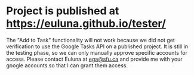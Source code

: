 # Project is published at https://euluna.github.io/tester/

The "Add to Task" functionality will not work because we did not get verification to use the Google Tasks API on a published project. It is still in the testing phase, so we can only manually approve specific accounts for access. Please contact Euluna at ega@sfu.ca and provide me with your google accounts so that I can grant them access.

